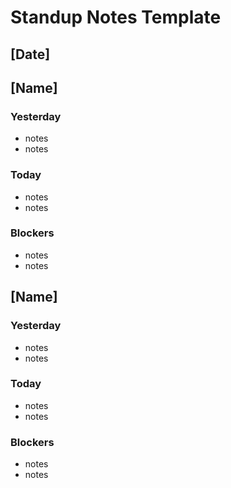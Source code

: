 # Standup Notes Template

## [Date]

## [Name]

### Yesterday

* notes
* notes

### Today

* notes
* notes

### Blockers

* notes
* notes

## [Name]

### Yesterday

* notes
* notes

### Today

* notes
* notes

### Blockers

* notes
* notes
